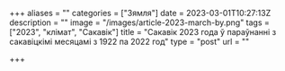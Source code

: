 +++
aliases = ""
categories = ["Зямля"]
date = 2023-03-01T10:27:13Z
description = ""
image = "/images/article-2023-march-by.png"
tags = ["2023", "клiмат", "Сакавік"]
title = "Сакавік 2023 года ў параўнанні з сакавіцкімі месяцамі з 1922 па 2022 год"
type = "post"
url = ""

+++
